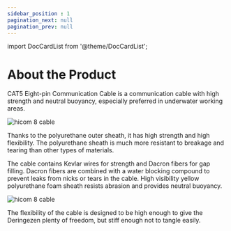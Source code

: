 ```yaml
---
sidebar_position : 1
pagination_next: null
pagination_prev: null
---
```


import DocCardList from '@theme/DocCardList';

# About the Product

CAT5 Eight-pin Communication Cable is a communication cable with high strength and neutral buoyancy, especially preferred in underwater working areas.

![hicom 8 cable](./image/kablo-05.jpg)

Thanks to the polyurethane outer sheath, it has high strength and high flexibility. The polyurethane sheath is much more resistant to breakage and tearing than other types of materials.

The cable contains Kevlar wires for strength and Dacron fibers for gap filling. Dacron fibers are combined with a water blocking compound to prevent leaks from nicks or tears in the cable. High visibility yellow polyurethane foam sheath resists abrasion and provides neutral buoyancy.

![hicom 8 cable](./image/kablo-01.jpg)

The flexibility of the cable is designed to be high enough to give the Deringezen plenty of freedom, but stiff enough not to tangle easily.

<DocCardList />
